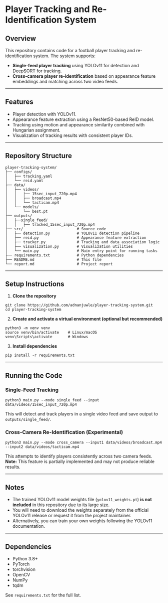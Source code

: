 

# Player Tracking and Re-Identification System

## Overview

This repository contains code for a football player tracking and re-identification system. The system supports:

- **Single-feed player tracking** using YOLOv11 for detection and DeepSORT for tracking.
- **Cross-camera player re-identification** based on appearance feature embeddings and matching across two video feeds.

---

## Features

- Player detection with YOLOv11.
- Appearance feature extraction using a ResNet50-based ReID model.
- Tracking using motion and appearance similarity combined with Hungarian assignment.
- Visualization of tracking results with consistent player IDs.

---

## Repository Structure

```
player-tracking-system/
├── configs/
│   ├── tracking.yaml
│   └── reid.yaml
├── data/
│   ├── videos/
│   │   ├── 15sec_input_720p.mp4
│   │   ├── broadcast.mp4
│   │   └── tacticam.mp4
│   └── models/
│       └── best.pt
├── outputs/
│   ├──single_feed/
│   │   ├── tracked_15sec_input_720p.mp4
├── src/                        # Source code
│   ├── detection.py            # YOLOv11 detection pipeline
│   ├── reid.py                 # Appearance feature extraction
│   ├── tracker.py              # Tracking and data association logic
│   ├── visualization.py        # Visualization utilities
│   └── main.py                 # Main entry point for running tasks
├── requirements.txt            # Python dependencies
├── README.md                   # This file
└── report.md                   # Project report
```

---

## Setup Instructions

1. **Clone the repository**

```
git clone https://github.com/adnanjuwle/player-tracking-system.git
cd player-tracking-system
```

2. **Create and activate a virtual environment (optional but recommended)**

```
python3 -m venv venv
source venv/bin/activate    # Linux/macOS
venv\Scripts\activate       # Windows
```

3. **Install dependencies**

```
pip install -r requirements.txt
```

---

## Running the Code

### Single-Feed Tracking

```
python3 main.py --mode single_feed --input data/videos/15sec_input_720p.mp4
```

This will detect and track players in a single video feed and save output to `outputs/single_feed/`.

### Cross-Camera Re-Identification (Experimental)

```
python3 main.py --mode cross_camera --input1 data/videos/broadcast.mp4 --input2 data/videos/tacticam.mp4
```

This attempts to identify players consistently across two camera feeds.  
**Note:** This feature is partially implemented and may not produce reliable results.

---

## Notes

- The trained YOLOv11 model weights file (`yolov11_weights.pt`) **is not included** in this repository due to its large size.
- You will need to download the weights separately from the official YOLOv11 release or request it from the project maintainer.
- Alternatively, you can train your own weights following the YOLOv11 documentation.

---

## Dependencies

- Python 3.8+
- PyTorch
- torchvision
- OpenCV
- NumPy
- tqdm

See `requirements.txt` for the full list.



